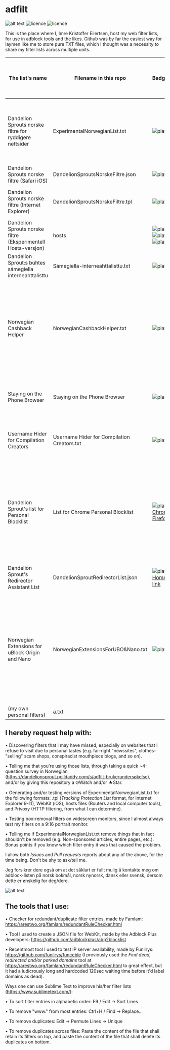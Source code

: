# adfilt

![alt text](https://raw.githubusercontent.com/DandelionSprout/adfilt/master/Images/Adfilt%20logo%202.png)
![licence](https://img.shields.io/badge/Licence-Custom%20open%20source%20licence%20based%20on%20BSD3-green.svg)
![licence](https://img.shields.io/badge/Supports%20Flattr-Yes-1f8b06.svg)

This is the place where I, Imre Kristoffer Eilertsen, host my web filter lists, for use in adblock tools and the likes. Github was by far the easiest way for laymen like me to store pure TXT files, which I thought was a necessity to share my filter lists across multiple units.

The list's name | Filename in this repo | Badges    | Beskrivelse (Norsk bokmål) | Description (English) | Raw link to paste into custom list dialogues | ABP link (Paste into the URL bar)
---|---|---|---|---|---|---
Dandelion Sprouts norske filtre for ryddigere nettsider | ExperimentalNorwegianList.txt | ![platform](https://img.shields.io/badge/platform-All%20adblockers-red.svg) | En norsk-fokusert blokkeringsliste. Hvis du har blitt dirigert hit av uBlock Origin eller Adblock Plus, er det denne listen du bruker. Denne listen er inkludert i uBlock Origin (≥v1.15.11) og i Adblock Plus sitt sekundære [listearkiv](https://adblockplus.org/subscriptions) | A Norwegian-focused adblock list. If you've been directed here by uBlock Origin or by Adblock Plus, then this is the list you're using. The list is natively available in uBlock Origin (≥v1.15.11), and Adblock Plus' secondary [subscriptions](https://adblockplus.org/subscriptions) list. | [Raw link](https://raw.githubusercontent.com/DandelionSprout/adfilt/master/ExperimentalNorwegianList.txt) | abp:subscribe?location=https%3A%2F%2Fgithub.com%2FDandelionSprout%2Fadfilt%2Fraw%2Fmaster%2FExperimentalNorwegianList.txt&amp;title=Dandelion%20Sprout's%20Norwegian%20Filters%20for%20Tidier%20Websites
Dandelion Sprouts norske filtre (Safari iOS) | DandelionSproutsNorskeFiltre.json | ![platform](https://img.shields.io/badge/platform-Safari%20iOS-orange.svg) | En versjon som er egnet for brukere av iOS Safari. | A version that is suitable for iOS Safari users. | [Raw link](https://raw.githubusercontent.com/DandelionSprout/adfilt/master/NorwegianExperimentalList%20alternate%20versions/DandelionSproutsNorskeFiltre.json) | Currently unknown.
Dandelion Sprouts norske filtre (Internet Explorer) | DandelionSproutsNorskeFiltre.tpl | ![platform](https://img.shields.io/badge/platform-Internet%20Explorer-blue.svg) | En versjon som kan brukes gjennom Internet Explorer sin <i>Sporingsbeskyttelsesliste</i>-egenskap. | A version that can be used through Internet Explorer's <i>Tracking Protection List</i> feature. | [Raw link](https://raw.githubusercontent.com/DandelionSprout/adfilt/master/NorwegianExperimentalList%20alternate%20versions/DandelionSproutsNorskeFiltre.tpl) | The link is inside the raw file, due to GitHub syntax limitations.
Dandelion Sprouts norske filtre (Eksperimentell Hosts-versjon) | hosts | ![platform](https://img.shields.io/badge/platform-PC-yellow.svg)![platform](https://img.shields.io/badge/platform-AdAway-red.svg) ![platform](https://img.shields.io/badge/platform-uBlock%20Origin-red.svg) | En tvilsomt utformet hosts-versjon, siktet inn mot folk som liker å bruke hosts-filer for å blokkere ting. | A dubiously designed 'hosts' version, targeted to those people who like to use 'hosts' files to block things. | [Raw link](https://raw.githubusercontent.com/DandelionSprout/adfilt/master/NorwegianExperimentalList%20alternate%20versions/hosts) | 
Dandelion Sprout:s buhtes sámegiella interneahttalisttu | Sámegiella-interneahttalisttu.txt | ![platform](https://img.shields.io/badge/platform-All%20adblockers-red.svg) | En samisk-fokusert liste, laget for samer i alle fire landene de bor i. | A Sami-focused list, made for the Sami people in all four countries they live in. | [Raw link](https://raw.githubusercontent.com/DandelionSprout/adfilt/master/S%C3%A1megiella-interneahttalisttu.txt) | abp:subscribe?location=https%3A%2F%2Fraw.githubusercontent.com%2FDandelionSprout%2Fadfilt%2Fmaster%2FS%25C3%25A1megiella-interneahttalisttu.txt&amp;title=Dandelion%20Sprout's%20Tidy%20Sami-languages%20Internet%20List
Norwegian Cashback Helper | NorwegianCashbackHelper.txt | ![platform](https://img.shields.io/badge/platform-All%20adblockers-red.svg) | Denne listen er ment å hjelpe de som ønsker å bruke norske cashback-tjenester (f.eks. Kickback, ViaTrumf, Norwegian Reward), men som ikke vil skru av sine reklameblokkere på langt nær så ofte som de ville måttet gjøre uten denne listen. Listen er høyst uprøvd, så jeg tar på meg null ansvar dersom noe går galt med å registrere bonusene. | This list is intended to help people who want to use Norwegian cashback services (e.g. Kickback, ViaTrumf, Norwegian Reward), but who don't want to turn off their adblockers nearly as often as what they'd have to do without this list. The list is highly untested, so I take zero responsibility if something goes wrong with registering the cashbacks. | [Raw link](https://raw.githubusercontent.com/DandelionSprout/adfilt/master/NorwegianCashbackHelper.txt) | abp:subscribe?location=https%3A%2F%2Fraw.githubusercontent.com%2FDandelionSprout%2Fadfilt%2Fmaster%2FNorwegianCashbackHelper.txt&amp;title=Norwegian%20Cashback%20Helper
Staying on the Phone Browser | Staying on the Phone Browser | ![platform](https://img.shields.io/badge/platform-All%20adblockers-red.svg) | Laget som et konsept, og til nytte for de som virkelig liker sine mobiltelefoners nettlesere og som er mindre giret på å bruke diverse apper. | Created as a proof of concept, and for the benefit of people who really like their phone's web browsers and who are less keen on using various apps. | [Raw link](https://raw.githubusercontent.com/DandelionSprout/adfilt/master/stayingonbrowser/Staying%20On%20The%20Phone%20Browser) | abp:subscribe?location=https%3A%2F%2Fraw.githubusercontent.com%2FDandelionSprout%2Fadfilt%2Fmaster%2Fstayingonbrowser%2FStaying%2520On%2520The%2520Phone%2520Browser&amp;title=Staying%20On%20The%20Phone%20Browser
Username Hider for Compilation Creators | Username Hider for Compilation Creators.txt | ![platform](https://img.shields.io/badge/platform-All%20adblockers-red.svg) | Denne listen er laget for folk som lager samlinger av morsomme sosiale innlegg, men som er lei av å måtte stryke ut alle navnene i Paint for å ikke irritere moderatorer. | This list is made for people who make compilations of funny social media posts, but who are tired of having to remove all the names in Paint to avoid breaking privacy rules. | [Raw link](https://raw.githubusercontent.com/DandelionSprout/adfilt/master/Username%20Hider%20for%20Compilation%20Creators.txt) | abp:subscribe?location=https%3A%2F%2Fraw.githubusercontent.com%2FDandelionSprout%2Fadfilt%2Fmaster%2FUsername%2520Hider%2520for%2520Compilation%2520Creators.txt&amp;title=Username%20Hider%20for%20Compilation%20Creators
Dandelion Sprout's list for Personal Blocklist | List for Chrome Personal Blocklist | ![platform](https://img.shields.io/badge/platform-Personal%20Blocklist-red.svg) [Chrome link](https://chrome.google.com/webstore/detail/personal-blocklist-by-goo/nolijncfnkgaikbjbdaogikpmpbdcdef), [Firefox link](https://addons.mozilla.org/firefox/addon/personal-blocklist/) | Denne listen er laget for brukere av Personal Blocklist, og potensielt også for andre lignende søkeresultatsfiltrerere. Dens buffet-stil bare foreslår hvilke URLer du kan lime inn i utvidelsens import-funksjonalitet. Jeg ville blitt glad for å høre om andre søkeresultatsfiltrerere for andre nettlesere, sånn at jeg kan lære om dem, såvel som bug-rapporter. | This list is designed for users of Personal Blocklist, and potentially also for similar search result filter tools as well. Its buffet nature merely suggests which URLs you can paste into the extension's import function. I would be very happy to be told about other search result filter tools for other engines/browsers, so that I can learn about them, as well as bug reports. | [Raw link](https://raw.githubusercontent.com/DandelionSprout/adfilt/master/List%20for%20Chrome%20Personal%20Blocklist) | Not normally applicable.
Dandelion Sprout's Redirector Assistant List | DandelionSproutRedirectorList.json | ![platform](https://img.shields.io/badge/platform-Redirector-blue.svg) [Homepage link](http://einaregilsson.com/redirector/) | Denne listen hjelper til med å omdirigere enkelte uoptimale lenker på nettet, til optimale lenker. For mer info, se dens Lesmeg-fil. | This list helps with redirecting a few inoptimal links online, to optimal links. For more info, see its Readme file. | [Raw link](https://raw.githubusercontent.com/DandelionSprout/adfilt/master/Dandelion%20Sprout-s%20Redirector%20Assistant%20List/DandelionSproutRedirectorList.json) | Not applicable.
Norwegian Extensions for uBlock Origin and Nano | NorwegianExtensionsForUBO&Nano.txt | ![platform](https://img.shields.io/badge/platform-uBlock,%20Adguard-red.svg) | Denne listen ble laget som følge av et godt råd, at diverse reklameblokkere nå tillater lister å bygge inn andre lister inni dem, for det formål å hindre uBlock Origin-fokuserende filtre fra å plage Adblock Plus-brukere som ikke ville kunnet bruke dem. Det er ikke anbefalt å abonnere på denne listen separat, ettersom den allerede teknisk sett er en del av Dandelion Sprouts Norske Filtre for dem som denne listen gjelder for. | This was created, following a good piece of advice that various adblockers now allow lists to embed other lists into them, for the purpose of preventing uBlock Origin-formatted entries from bothering Adblock Plus users who wouldn't be able to use them. It is not recommended to sub to this list separately, since it already is a part of ExperimentalNorwegianList.txt per se for whom it is concerned. | [Raw link](https://raw.githubusercontent.com/DandelionSprout/adfilt/master/NorwegianExtensionsForUBO%26Nano.txt) | Not normally applicable. | 
(my own personal filters) | a.txt | | Ikke ment for offentlig bruk. | Not meant for public consumption. | [Raw link](https://github.com/DandelionSprout/adfilt/blob/master/a.txt) | Not applicable.

## I hereby request help with:

• Discovering filters that I may have missed, especially on websites that I refuse to visit due to personal tastes (e.g. far-right "newssites", clothes-"selling" scam shops, conspiracist mouthpiece blogs, and so on).

• Telling me that you're using those lists, through taking a quick ~4-question survey in Norwegian (https://dandelionsprout.polldaddy.com/s/adfilt-brukerundersøkelse), and/or by giving this repository a ꙨWatch and/or ★Star.

• Generating and/or testing versions of ExperimentalNorwegianList.txt for the following formats: .tpl (_Tracking Protection List_ format, for Internet Explorer 9-11), WebKit (iOS), hosts files (Routers and local computer tools), and Privoxy (HTTP filtering, from what I can determine).

• Testing box-removal filters on widescreen monitors, since I almost always test my filters on a 9:16 portrait monitor.

• Telling me if ExperimentalNorwegianList.txt remove things that in fact shouldn't be removed (e.g. Non-sponsored articles, entire pages, etc.). Bonus points if you know which filter entry it was that caused the problem.

I allow both _Issues_ and _Pull requests_ reports about any of the above, for the time being. Don't be shy to ask/tell me.

Jeg forsikrer dere også om at det såklart er fullt mulig å kontakte meg om adblock-listen på norsk bokmål, norsk nynorsk, dansk eller svensk, dersom dette er ønskelig for deg/dere.

![alt text](https://raw.githubusercontent.com/DandelionSprout/adfilt/master/Images/Spr%C3%A5kflagg.png)

## The tools that I use:

• Checker for redundant/duplicate filter entries, made by Famlam: https://arestwo.org/famlam/redundantRuleChecker.html

• Tool I used to create a JSON file for WebKit, made by the Adblock Plus developers: https://github.com/adblockplus/abp2blocklist

• Recentmost tool I used to test IP server availability, made by Funilrys: https://github.com/funilrys/funceble (I previously used the _Find dead, redirected and/or parked domains_ tool at https://arestwo.org/famlam/redundantRuleChecker.html to great effect, but it had a ludicrously long and hardcoded 120sec waiting time before it'd label domains as dead).

Ways one can use Sublime Text to improve his/her filter lists (https://www.sublimetext.com/):

• To sort filter entries in alphabetic order: F9 / Edit → Sort Lines

• To remove "www." from most entries: Ctrl+H / Find → Replace…

• To remove duplicates: Edit → Permute Lines → Unique

• To remove duplicates across files: Paste the content of the file that shall retain its filters on top, and paste the content of the file that shall delete its duplicates on bottom.
